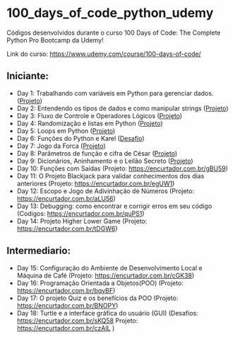 # 100_days_of_code_python_udemy
 Códigos desenvolvidos durante o curso 100 Days of Code: The Complete Python Pro Bootcamp da Udemy!
 
 Link do curso: https://www.udemy.com/course/100-days-of-code/
 ## Iniciante:
 - Day 1: Trabalhando com variáveis em Python para gerenciar dados. ([Projeto](https://github.com/VictorSnts/100_days_of_code_python_udemy/tree/main/Day%2001%20-%20Beginner%20-%20Working%20with%20Variables%20in%20Python%20to%20Manage%20Data/code/Day1/project))
 - Day 2: Entendendo os tipos de dados e como manipular strings ([Projeto](https://github.com/VictorSnts/100_days_of_code_python_udemy/tree/main/Day%2002%20-%20Beginner%20-%20Understanding%20Data%20Types%20and%20How%20to%20Manipulate%20Strings/code/Day2/project))
 - Day 3: Fluxo de Controle e Operadores Lógicos ([Projeto](https://github.com/VictorSnts/100_days_of_code_python_udemy/tree/main/Day%2003%20-%20Beginner%20-%20Control%20Flow%20and%20Logical%20Operators/code/Day3/project))
 - Day 4: Randomização e listas em Python ([Projeto](https://github.com/VictorSnts/100_days_of_code_python_udemy/tree/main/Day%2004%20-%20Beginner%20-%20Randomisation%20and%20Python%20Lists/code/Day4/project))
 - Day 5: Loops em Python ([Projeto](https://github.com/VictorSnts/100_days_of_code_python_udemy/tree/main/Day%2005%20-%20Beginner%20-%20Python%20Loops/code/Day5/project))
 - Day 6: Funções do Python e Karel ([Desafio](https://github.com/VictorSnts/100_days_of_code_python_udemy/tree/main/Day%2006%20-%20Beginner%20-%20Python%20Functions%20%26%20Karel/code/Day6/challenge))
 - Day 7: Jogo da Forca ([Projeto](https://github.com/VictorSnts/100_days_of_code_python_udemy/tree/main/Day%2007%20-%20Beginner%20-%20Hangman/code/Day7/project))
 - Day 8: Parâmetros de função e cifra de César ([Projeto](https://github.com/VictorSnts/100_days_of_code_python_udemy/tree/main/Day%2008%20-%20Beginner%20-%20Function%20Parameters%20%26%20Caesar%20Cipher/code/Day8/project))
 - Day 9: Dicionários, Aninhamento e o Leilão Secreto ([Projeto](https://github.com/VictorSnts/100_days_of_code_python_udemy/tree/main/Day%2009%20-%20Beginner%20-%20Dictionaries%2C%20Nesting%20and%20the%20Secret%20Auction/code/Day9/project))
 - Day 10: Funções com Saídas (Projeto: https://encurtador.com.br/gBU59)
 - Day 11: O Projeto Blackjack para validar conhecimentos dos dias anteriores (Projeto: https://encurtador.com.br/egUW1)
 - Day 12: Escopo e Jogo de Adivinhação de Números (Projeto: https://encurtador.com.br/aLU56)
 - Day 13: Debugging: como encontrar e corrigir erros em seu código (Codigos: https://encurtador.com.br/quPS1)
 - Day 14: Projeto Higher Lower Game (Projeto: https://encurtador.com.br/tDGW6)

 ## Intermediario:
 - Day 15: Configuração do Ambiente de Desenvolvimento Local e Máquina de Café (Projeto: https://encurtador.com.br/cGK38)
 - Day 16: Programação Orientada a Objetos(POO) (Projeto: https://encurtador.com.br/bqyBF)
 - Day 17: O projeto Quiz e os benefícios da POO (Projeto: https://encurtador.com.br/BNOPY)
 - Day 18: Turtle e a interface gráfica do usuário (GUI) (Desafios: https://encurtador.com.br/sKQ58  Projeto: https://encurtador.com.br/czAIL )
